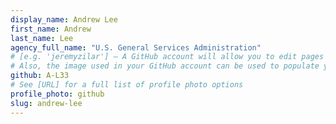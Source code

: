 ```yaml
---
display_name: Andrew Lee
first_name: Andrew
last_name: Lee
agency_full_name: "U.S. General Services Administration"
# [e.g. 'jeremyzilar'] — A GitHub account will allow you to edit pages on Digital.gov.
# Also, the image used in your GitHub account can be used to populate your digital.gov profile photo.
github: A-L33
# See [URL] for a full list of profile photo options
profile_photo: github
slug: andrew-lee
---
```

